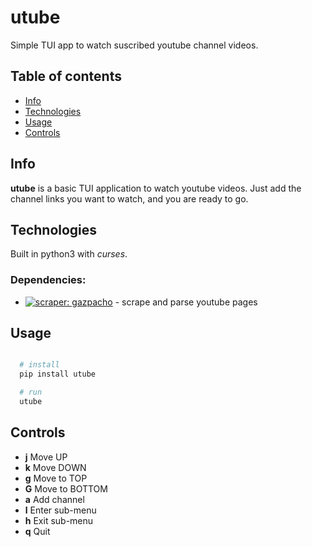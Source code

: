 # utube
Simple TUI app to watch suscribed youtube channel videos.

## Table of contents
* [Info](#Info)
* [Technologies](#Technologies)
* [Usage](#Usage)
* [Controls](#Controls)

## Info
**utube** is a basic TUI application to watch youtube videos. Just add the channel links you want to watch, and you are ready to go.

## Technologies
Built in python3 with *curses*.

### Dependencies:
* [![scraper: gazpacho](https://img.shields.io/badge/scraper-gazpacho-C6422C)](https://github.com/maxhumber/gazpacho) - scrape and parse youtube pages

## Usage
```python

  # install
  pip install utube

  # run
  utube
```


## Controls
* **j**   Move UP
* **k**   Move DOWN
* **g**   Move to TOP
* **G**   Move to BOTTOM
* **a**   Add channel
* **l**   Enter sub-menu
* **h**   Exit sub-menu
* **q**   Quit
